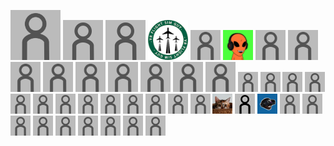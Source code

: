 <picture><img src="icons/default-anon.png" width="80" height="80"><img/></picture> <picture><img src="icons/default-anon.png" width="64" height="64"><img/></picture> <picture><img src="icons/default-anon.png" width="64" height="64"><img/></picture> [<picture><img src="icons/3e9ac621e70bbe27c69d79f346c30491.jpg" width="64" height="64"><img/></picture>](https://www.youtube.com/c/VRFlightSimGuy "VR Flight Sim Guy") <picture><img src="icons/default-anon.png" width="48" height="48"><img/></picture> [<picture><img src="icons/f2abff6a17e0ff18d125e7ba7b003fb2.png" width="48" height="48"><img/></picture>](https://hookmanuk.itch.io/ "hookman") <picture><img src="icons/default-anon.png" width="48" height="48"><img/></picture> <picture><img src="icons/default-anon.png" width="48" height="48"><img/></picture> <picture><img src="icons/default-anon.png" width="48" height="48"><img/></picture> <picture><img src="icons/default-anon.png" width="48" height="48"><img/></picture> <picture><img src="icons/default-anon.png" width="48" height="48"><img/></picture> <picture><img src="icons/default-anon.png" width="48" height="48"><img/></picture> <picture><img src="icons/default-anon.png" width="48" height="48"><img/></picture> <picture><img src="icons/default-anon.png" width="48" height="48"><img/></picture> <picture><img src="icons/default-anon.png" width="48" height="48"><img/></picture> <picture><img src="icons/default-anon.png" width="32" height="32"><img/></picture> <picture><img src="icons/default-anon.png" width="32" height="32"><img/></picture> <picture><img src="icons/default-anon.png" width="32" height="32"><img/></picture> <picture><img src="icons/default-anon.png" width="32" height="32"><img/></picture> <picture><img src="icons/default-anon.png" width="32" height="32"><img/></picture> <picture><img src="icons/default-anon.png" width="32" height="32"><img/></picture> <picture><img src="icons/default-anon.png" width="32" height="32"><img/></picture> <picture><img src="icons/default-anon.png" width="32" height="32"><img/></picture> <picture><img src="icons/default-anon.png" width="32" height="32"><img/></picture> <picture><img src="icons/default-anon.png" width="32" height="32"><img/></picture> <picture><img src="icons/default-anon.png" width="32" height="32"><img/></picture> <picture><img src="icons/default-anon.png" width="32" height="32"><img/></picture> <picture><img src="icons/default-anon.png" width="32" height="32"><img/></picture> [<picture><img src="icons/cbcb907081b8d18f7bcc2755ef8f72ef.jpg" width="32" height="32"><img/></picture>](https://github.com/hsinyu-chen "hsin yu,chen") [<picture><img src="icons/default.png" width="32" height="32"><img/></picture>](./ "Nick Babalis") [<picture><img src="icons/faec663d3c4ea4ce4341e621eaeab573.jpg" width="32" height="32"><img/></picture>](https://www.youtube.com/@MartydudeVR "MartydudeVR") <picture><img src="icons/default-anon.png" width="32" height="32"><img/></picture> <picture><img src="icons/default-anon.png" width="32" height="32"><img/></picture> <picture><img src="icons/default-anon.png" width="32" height="32"><img/></picture> <picture><img src="icons/default-anon.png" width="32" height="32"><img/></picture> <picture><img src="icons/default-anon.png" width="32" height="32"><img/></picture> <picture><img src="icons/default-anon.png" width="32" height="32"><img/></picture> <picture><img src="icons/default-anon.png" width="32" height="32"><img/></picture> <picture><img src="icons/default-anon.png" width="32" height="32"><img/></picture> <picture><img src="icons/default-anon.png" width="32" height="32"><img/></picture> 